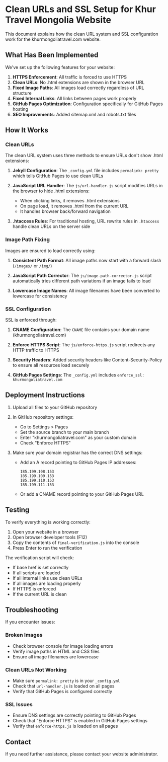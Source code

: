 # Clean URLs and SSL Setup for Khur Travel Mongolia Website

This document explains how the clean URL system and SSL configuration work for the khurmongoliatravel.com website.

## What Has Been Implemented

We've set up the following features for your website:

1. **HTTPS Enforcement**: All traffic is forced to use HTTPS
2. **Clean URLs**: No .html extensions are shown in the browser URL
3. **Fixed Image Paths**: All images load correctly regardless of URL structure
4. **Fixed Internal Links**: All links between pages work properly
5. **GitHub Pages Optimization**: Configuration specifically for GitHub Pages hosting
6. **SEO Improvements**: Added sitemap.xml and robots.txt files

## How It Works

### Clean URLs

The clean URL system uses three methods to ensure URLs don't show .html extensions:

1. **Jekyll Configuration**: The `_config.yml` file includes `permalink: pretty` which tells GitHub Pages to use clean URLs

2. **JavaScript URL Handler**: The `js/url-handler.js` script modifies URLs in the browser to hide .html extensions:
   - When clicking links, it removes .html extensions
   - On page load, it removes .html from the current URL
   - It handles browser back/forward navigation

3. **.htaccess Rules**: For traditional hosting, URL rewrite rules in `.htaccess` handle clean URLs on the server side

### Image Path Fixing

Images are ensured to load correctly using:

1. **Consistent Path Format**: All image paths now start with a forward slash (`/images/` or `/img/`)

2. **JavaScript Path Corrector**: The `js/image-path-corrector.js` script automatically tries different path variations if an image fails to load

3. **Lowercase Image Names**: All image filenames have been converted to lowercase for consistency

### SSL Configuration

SSL is enforced through:

1. **CNAME Configuration**: The `CNAME` file contains your domain name (khurmongoliatravel.com)

2. **Enforce HTTPS Script**: The `js/enforce-https.js` script redirects any HTTP traffic to HTTPS

3. **Security Headers**: Added security headers like Content-Security-Policy to ensure all resources load securely

4. **GitHub Pages Settings**: The `_config.yml` includes `enforce_ssl: khurmongoliatravel.com`

## Deployment Instructions

1. Upload all files to your GitHub repository

2. In GitHub repository settings:
   - Go to Settings > Pages
   - Set the source branch to your main branch
   - Enter "khurmongoliatravel.com" as your custom domain
   - Check "Enforce HTTPS"

3. Make sure your domain registrar has the correct DNS settings:
   - Add an A record pointing to GitHub Pages IP addresses:
     ```
     185.199.108.153
     185.199.109.153
     185.199.110.153
     185.199.111.153
     ```
   - Or add a CNAME record pointing to your GitHub Pages URL

## Testing

To verify everything is working correctly:

1. Open your website in a browser
2. Open browser developer tools (F12)
3. Copy the contents of `final-verification.js` into the console
4. Press Enter to run the verification

The verification script will check:
- If base href is set correctly
- If all scripts are loaded
- If all internal links use clean URLs
- If all images are loading properly
- If HTTPS is enforced
- If the current URL is clean

## Troubleshooting

If you encounter issues:

### Broken Images
- Check browser console for image loading errors
- Verify image paths in HTML and CSS files
- Ensure all image filenames are lowercase

### Clean URLs Not Working
- Make sure `permalink: pretty` is in your `_config.yml`
- Check that `url-handler.js` is loaded on all pages
- Verify that GitHub Pages is configured correctly

### SSL Issues
- Ensure DNS settings are correctly pointing to GitHub Pages
- Check that "Enforce HTTPS" is enabled in GitHub Pages settings
- Verify that `enforce-https.js` is loaded on all pages

## Contact

If you need further assistance, please contact your website administrator. 